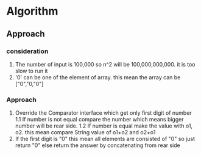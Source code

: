 # Algorithm


## Approach

### consideration
1. The number of input is 100,000 so n^2 will be 100,000,000,000. it is too slow to run it
2. '0' can be one of the element of array. this mean the array can be ["0","0,"0"]


### Approach

1. Override the Comparator interface which get only first digit of number
1.1 If number is not equal compare the number which means bigger number will be rear side.
1.2 If number is equal make the value with o1, o2. this mean compare String value of o1+o2 and o2+o1
2. If the first digit is "0" this mean all elements are consisted of "0" so just return "0" else return the answer by concatenating from rear side

